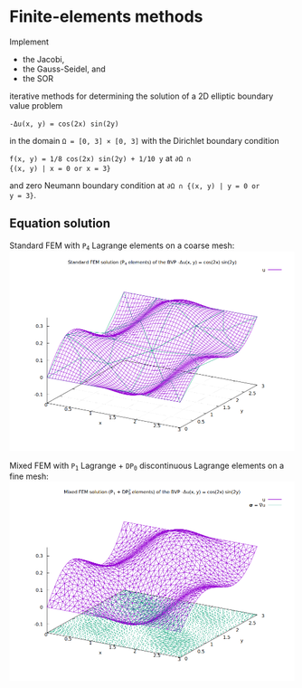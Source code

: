 # Finite-elements methods

Implement
- the Jacobi,
- the Gauss-Seidel, and
- the SOR

iterative methods for determining the solution of a 2D elliptic boundary value problem

<code>-&Delta;u(x, y) = cos(2x) sin(2y)</code>

in the domain <code>&Omega; = [0, 3] &times; [0, 3]</code> with the Dirichlet boundary condition

<code>f(x, y) = 1/8 cos(2x) sin(2y) + 1/10 y</code> at <code>&part;&Omega; &cap; {(x, y) | x = 0 or x = 3}</code>

and zero Neumann boundary condition at <code>&part;&Omega; &cap; {(x, y) | y = 0 or y = 3}</code>.

## Equation solution

Standard FEM with <code>P<sub>4</sub></code> Lagrange elements on a coarse mesh:
![Equation solution](/figs/seq/lin/poisson_2d_fem/std.png)

Mixed FEM with <code>P<sub>1</sub></code> Lagrange + <code>DP<sub>0</sub></code> discontinuous Lagrange elements on a fine mesh:
![Equation solution](/figs/seq/lin/poisson_2d_fem/mixed.png)
